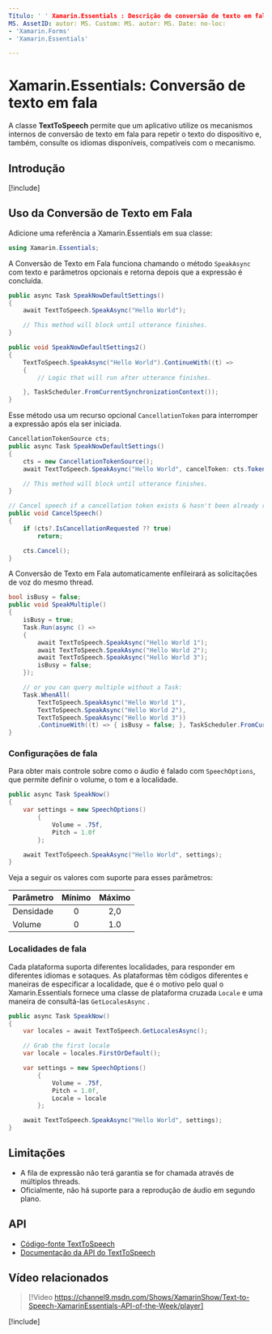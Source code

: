 ```yaml
---
Título: ' ' Xamarin.Essentials : Descrição de conversão de texto em fala: ' a classe TextToSpeech no Xamarin.Essentials habilita um aplicativo a utilizar os mecanismos internos de conversão de texto em fala para falar sobre o texto do dispositivo e também para consultar os idiomas disponíveis aos quais o mecanismo pode dar suporte. '
MS. AssetID: autor: MS. Custom: MS. autor: MS. Date: no-loc:
- 'Xamarin.Forms'
- 'Xamarin.Essentials'

---
```


# <a name="xamarinessentials-text-to-speech"></a>Xamarin.Essentials: Conversão de texto em fala

A classe **TextToSpeech** permite que um aplicativo utilize os mecanismos internos de conversão de texto em fala para repetir o texto do dispositivo e, também, consulte os idiomas disponíveis, compatíveis com o mecanismo.

## <a name="get-started"></a>Introdução

[!include[](~/essentials/includes/get-started.md)]

## <a name="using-text-to-speech"></a>Uso da Conversão de Texto em Fala

Adicione uma referência a Xamarin.Essentials em sua classe:

```csharp
using Xamarin.Essentials;
```

A Conversão de Texto em Fala funciona chamando o método `SpeakAsync` com texto e parâmetros opcionais e retorna depois que a expressão é concluída.

```csharp
public async Task SpeakNowDefaultSettings()
{
    await TextToSpeech.SpeakAsync("Hello World");

    // This method will block until utterance finishes.
}

public void SpeakNowDefaultSettings2()
{
    TextToSpeech.SpeakAsync("Hello World").ContinueWith((t) =>
    {
        // Logic that will run after utterance finishes.

    }, TaskScheduler.FromCurrentSynchronizationContext());
}
```

Esse método usa um recurso opcional `CancellationToken` para interromper a expressão após ela ser iniciada.

```csharp
CancellationTokenSource cts;
public async Task SpeakNowDefaultSettings()
{
    cts = new CancellationTokenSource();
    await TextToSpeech.SpeakAsync("Hello World", cancelToken: cts.Token);

    // This method will block until utterance finishes.
}

// Cancel speech if a cancellation token exists & hasn't been already requested.
public void CancelSpeech()
{
    if (cts?.IsCancellationRequested ?? true)
        return;

    cts.Cancel();
}
```

A Conversão de Texto em Fala automaticamente enfileirará as solicitações de voz do mesmo thread.

```csharp
bool isBusy = false;
public void SpeakMultiple()
{
    isBusy = true;
    Task.Run(async () =>
    {
        await TextToSpeech.SpeakAsync("Hello World 1");
        await TextToSpeech.SpeakAsync("Hello World 2");
        await TextToSpeech.SpeakAsync("Hello World 3");
        isBusy = false;
    });

    // or you can query multiple without a Task:
    Task.WhenAll(
        TextToSpeech.SpeakAsync("Hello World 1"),
        TextToSpeech.SpeakAsync("Hello World 2"),
        TextToSpeech.SpeakAsync("Hello World 3"))
        .ContinueWith((t) => { isBusy = false; }, TaskScheduler.FromCurrentSynchronizationContext());
}
```

### <a name="speech-settings"></a>Configurações de fala

Para obter mais controle sobre como o áudio é falado com `SpeechOptions`, que permite definir o volume, o tom e a localidade.

```csharp
public async Task SpeakNow()
{
    var settings = new SpeechOptions()
        {
            Volume = .75f,
            Pitch = 1.0f
        };

    await TextToSpeech.SpeakAsync("Hello World", settings);
}
```

Veja a seguir os valores com suporte para esses parâmetros:

| Parâmetro | Mínimo | Máximo |
| --- | :---: | :---: |
| Densidade | 0 | 2,0 |
| Volume | 0 | 1.0 |

### <a name="speech-locales"></a>Localidades de fala

Cada plataforma suporta diferentes localidades, para responder em diferentes idiomas e sotaques. As plataformas têm códigos diferentes e maneiras de especificar a localidade, que é o motivo pelo qual o Xamarin.Essentials fornece uma classe de plataforma cruzada `Locale` e uma maneira de consultá-las `GetLocalesAsync` .

```csharp
public async Task SpeakNow()
{
    var locales = await TextToSpeech.GetLocalesAsync();

    // Grab the first locale
    var locale = locales.FirstOrDefault();

    var settings = new SpeechOptions()
        {
            Volume = .75f,
            Pitch = 1.0f,
            Locale = locale
        };

    await TextToSpeech.SpeakAsync("Hello World", settings);
}
```

## <a name="limitations"></a>Limitações

- A fila de expressão não terá garantia se for chamada através de múltiplos threads.
- Oficialmente, não há suporte para a reprodução de áudio em segundo plano.

## <a name="api"></a>API

- [Código-fonte TextToSpeech](https://github.com/xamarin/Essentials/tree/master/Xamarin.Essentials/TextToSpeech)
- [Documentação da API do TextToSpeech](xref:Xamarin.Essentials.TextToSpeech)

## <a name="related-video"></a>Vídeo relacionados

> [!Video https://channel9.msdn.com/Shows/XamarinShow/Text-to-Speech-XamarinEssentials-API-of-the-Week/player]

[!include[](~/essentials/includes/xamarin-show-essentials.md)]
